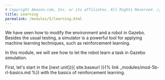 ```yaml
---
# Copyright Amazon.com, Inc. or its affiliates. All Rights Reserved. // SPDX-License-Identifier: CC-BY-SA-4.0
title: Learning
permalink: /modules/5/learning.html
---
```


We have seen how to modify the environment and a robot in Gazebo. Besides the usual testing, a simulator is a powerful tool for applying machine learning techniques, such as reinforcement learning.

In this module, we will see how to let the robot learn a task in Gazebo simulation.

First, let's start in the [next unit]({{ site.baseurl }}{% link _modules/mod-5b-rl-basics.md %}) with the basics of reinforcement learning.
